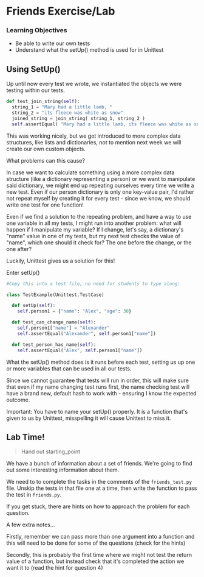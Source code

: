 # Friends Exercise/Lab

### Learning Objectives

- Be able to write our own tests
- Understand what the setUp() method is used for in Unittest

## Using SetUp()

Up until now every test we wrote, we instantiated the objects we were testing within our tests.

```python
def test_join_string(self):
  string_1 = "Mary had a little lamb, "
  string_2 = "its fleece was white as snow"
  joined_string = join_string( string_1, string_2 )
  self.assertEqual( "Mary had a little lamb, its fleece was white as snow", joined_string )

```

This was working nicely, but we got introduced to more complex data structures, like lists and dictionaries, not to mention next week we will create our own custom objects.

What problems can this cause?

In case we want to calculate something using a more complex data structure (like a dictionary representing a person) or we want to manipulate said dictionary, we might end up repeating ourselves every time we write a new test. Even if our person dictionary is only one key-value pair, I'd rather not repeat myself by creating it for every test - since we know, we should write one test for one function!

Even if we find a solution to the repeating problem, and have a way to use one variable in all my tests, I might run into another problem: what will happen if I manipulate my variable? If I change, let's say, a dictionary's "name" value in one of my tests, but my next test checks the value of "name", which one should it check for? The one before the change, or the one after?

Luckily, Unittest gives us a solution for this!

Enter setUp()

```python
#Copy this into a test file, no need for students to type along:

class TestExample(Unittest.TestCase)

  def setUp(self):
    self.person1 = {"name": "Alex", "age": 30}

  def test_can_change_name(self):
    self.person1["name"] = "Alexander"
    self.assertEqual("Alexander", self.person1["name"])

  def test_person_has_name(self):
    self.assertEqual("Alex", self.person1["name"])

```

What the setUp() method does is it runs before each test, setting us up one or more variables that can be used in all our tests.

Since we cannot guarantee that tests will run in order, this will make sure that even if my name changing test runs first, the name checking test will have a brand new, default hash to work with - ensuring I know the expected outcome.

Important: You have to name your setUp() properly. It is a function that's given to us by Unittest, misspelling it will cause Unittest to miss it.


## Lab Time!

> Hand out starting_point

We have a bunch of information about a set of friends.
We're going to find out some interesting information about them.

We need to to complete the tasks in the comments of the `friends_test.py` file.
Unskip the tests in that file one at a time, then write the function to pass the test in `friends.py`.

If you get stuck, there are hints on how to approach the problem for each question.

A few extra notes...

Firstly, remember we can pass more than one argument into a function and this will need to be done for some of the questions (check for the hints)

Secondly, this is probably the first time where we might not test the return value of a function, but instead check that it's completed the action we want it to (read the hint for question 4)
